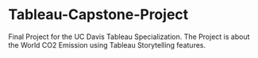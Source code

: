 # Tableau-Capstone-Project
Final Project for the UC Davis Tableau Specialization. The Project is about the World CO2 Emission using Tableau Storytelling features.

